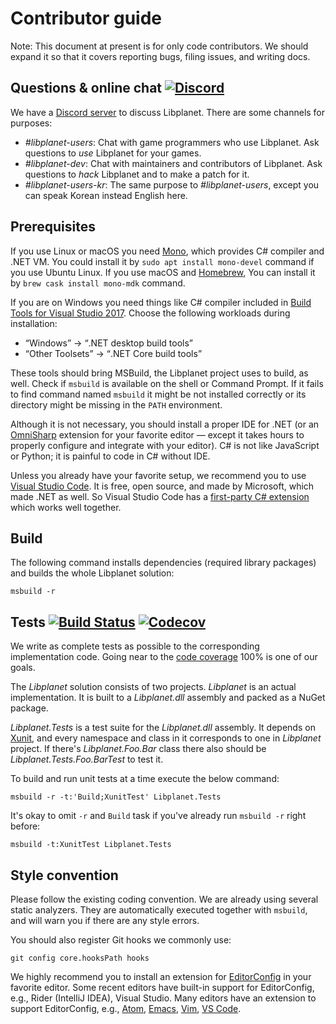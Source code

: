 Contributor guide
=================

Note: This document at present is for only code contributors.
We should expand it so that it covers reporting bugs, filing issues,
and writing docs.


Questions & online chat  [![Discord](https://img.shields.io/discord/539405872346955788.svg?color=7289da&logo=discord&logoColor=white)][Discord server]
-----------------------

We have a [Discord server] to discuss Libplanet.  There are some channels
for purposes:

 -  *#libplanet-users*: Chat with game programmers who use Libplanet.
    Ask questions to *use* Libplanet for your games.
 -  *#libplanet-dev*: Chat with maintainers and contributors of Libplanet.
    Ask questions to *hack* Libplanet and to make a patch for it.
 -  *#libplanet-users-kr*: The same purpose to *#libplanet-users*,
    except you can speak Korean instead English here.

[Discord server]: https://discord.gg/ue9fgc3


Prerequisites
-------------

If you use Linux or macOS you need [Mono], which provides C# compiler and
.NET VM.  You could install it by `sudo apt install mono-devel` command
if you use Ubuntu Linux.  If you use macOS and [Homebrew], You can install
it by `brew cask install mono-mdk` command.

If you are on Windows you need things like C# compiler included in
[Build Tools for Visual Studio 2017][1].  Choose the following workloads
during installation:

 -  <q>Windows</q> → <q>.NET desktop build tools</q>
 -  <q>Other Toolsets</q> → <q>.NET Core build tools</q>

These tools should bring MSBuild, the Libplanet project uses to build, as well.
Check if `msbuild` is available on the shell or Command Prompt.  If it fails
to find command named `msbuild` it might be not installed correctly or its
directory might be missing in the `PATH` environment.

Although it is not necessary, you should install a proper IDE for .NET
(or an [OmniSharp] extension for your favorite editor — except it takes
hours to properly configure and integrate with your editor).
C# is not like JavaScript or Python; it is painful to code in C# without IDE.

Unless you already have your favorite setup, we recommend you to use
[Visual Studio Code].  It is free, open source, and made by Microsoft, which
made .NET as well.  So Visual Studio Code has a [first-party C# extension][2]
which works well together.

[Mono]: https://www.mono-project.com/
[Homebrew]: https://brew.sh/
[OmniSharp]: http://www.omnisharp.net/
[Visual Studio Code]: https://code.visualstudio.com/
[1]: https://visualstudio.microsoft.com/downloads/#build-tools-for-visual-studio-2017
[2]: https://marketplace.visualstudio.com/items?itemName=ms-vscode.csharp


Build
-----

The following command installs dependencies (required library packages) and
builds the whole Libplanet solution:

    msbuild -r


Tests [![Build Status](https://travis-ci.com/planetarium/libplanet.net.svg?branch=master)][Travis CI] [![Codecov](https://codecov.io/gh/planetarium/libplanet.net/branch/master/graph/badge.svg)][2]
-----

We write as complete tests as possible to the corresponding implementation code.
Going near to the [code coverage][2] 100% is one of our goals.

The *Libplanet* solution consists of two projects.  *Libplanet* is an actual
implementation.  It is built to a *Libplanet.dll* assembly and packed as
a NuGet package.

*Libplanet.Tests* is a test suite for the *Libplanet.dll* assembly.
It depends on [Xunit], and every namespace and class in it corresponds to
one in *Libplanet* project.  If there's *Libplanet.Foo.Bar* class there also
should be *Libplanet.Tests.Foo.BarTest* to test it.

To build and run unit tests at a time execute the below command:

    msbuild -r -t:'Build;XunitTest' Libplanet.Tests

It's okay to omit `-r` and `Build` task if you've already run `msbuild -r`
right before:

    msbuild -t:XunitTest Libplanet.Tests

[Travis CI]: https://travis-ci.com/planetarium/libplanet.net
[2]: https://codecov.io/gh/planetarium/libplanet.net
[Xunit]: https://xunit.github.io/


Style convention
----------------

Please follow the existing coding convention.  We are already using several
static analyzers.  They are automatically executed together with `msbuild`,
and will warn you if there are any style errors.

You should also register Git hooks we commonly use:

    git config core.hooksPath hooks

We highly recommend you to install an extension for [EditorConfig] in your
favorite editor.  Some recent editors have built-in support for EditorConfig,
e.g., Rider (IntelliJ IDEA), Visual Studio.  Many editors have an extension to
support EditorConfig, e.g., [Atom], [Emacs], [Vim], [VS Code].

[EditorConfig]: https://editorconfig.org/
[Atom]: https://atom.io/packages/editorconfig
[Emacs]: https://github.com/editorconfig/editorconfig-emacs
[Vim]: https://github.com/editorconfig/editorconfig-vim
[VS Code]: https://marketplace.visualstudio.com/items?itemName=EditorConfig.EditorConfig
